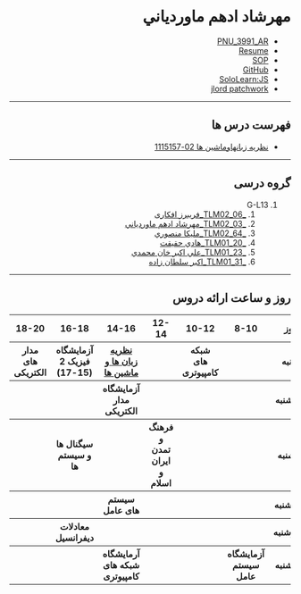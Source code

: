 <div dir="rtl">
  
# مهرشاد ادهم ماوردياني 
- [PNU_3991_AR](https://github.com/Mehrshad2/PNU_3991_AR)
- [Resume](https://mehrshad2.github.io/resume/) 
- [SOP](https://mehrshad2.github.io/SOP/)
- [GitHub](https://github.com/Mehrshad2)
- [SoloLearn:JS](https://www.sololearn.com/Certificate/1024-20277483/pdf/)
- [jlord patchwork](https://github.com/Mehrshad2/PNU_3991_AR/blob/main/patchwork.png)
------------------
## فهرست درس ها  

- [نظريه زبانهاوماشين ها      02-1115157 ](https://github.com/Mehrshad2/PNU_3991_AR/tree/main/Theory-of-Languages-and-Machines)

------------------
## گروه درسی

1. G-L13
      1. [_TLM02_06_فریبرز افکاری](https://github.com/AliRazavi-edu/PNU_3991/tree/master/_BSc/Theory-of-Languages-and-Machines/_1115157_02/06_%D9%81%D8%B1%D9%8A%D8%A8%D8%B1%D8%B2%20%D8%A7%D9%81%D9%83%D8%A7%D8%B1%D9%8A)
      1. [_TLM02_03_مهرشاد ادهم ماوردياني](https://github.com/AliRazavi-edu/PNU_3991/tree/master/_BSc/Theory-of-Languages-and-Machines/_1115157_02/03_%D9%85%D9%87%D8%B1%D8%B4%D8%A7%D8%AF%20%D8%A7%D8%AF%D9%87%D9%85%20%D9%85%D8%A7%D9%88%D8%B1%D8%AF%D9%8A%D8%A7%D9%86%D9%8A)
      1. [_TLM02_64_مليكا منصوري](https://github.com/AliRazavi-edu/PNU_3991/tree/master/_BSc/Theory-of-Languages-and-Machines/_1115157_02/64_%D9%85%D9%84%D9%8A%D9%83%D8%A7%20%D9%85%D9%86%D8%B5%D9%88%D8%B1%D9%8A)
      1. [_TLM01_20_هادي حقيقت](https://github.com/AliRazavi-edu/PNU_3991/tree/master/_BSc/Theory-of-Languages-and-Machines/_1115157_01/20_%D9%87%D8%A7%D8%AF%D9%8A%20%D8%AD%D9%82%D9%8A%D9%82%D8%AA)
      1. [_TLM01_23_علي اكبر خان محمدي](https://github.com/AliRazavi-edu/PNU_3991/tree/master/_BSc/Theory-of-Languages-and-Machines/_1115157_01/23_%D8%B9%D9%84%D9%8A%20%D8%A7%D9%83%D8%A8%D8%B1%20%D8%AE%D8%A7%D9%86%20%D9%85%D8%AD%D9%85%D8%AF%D9%8A)
      1. [_TLM01_31_اكبر سلطان زاده](https://github.com/AliRazavi-edu/PNU_3991/tree/master/_BSc/Theory-of-Languages-and-Machines/_1115157_01/31_%D8%A7%D9%83%D8%A8%D8%B1%20%D8%B3%D9%84%D8%B7%D8%A7%D9%86%20%D8%B2%D8%A7%D8%AF%D9%87)
-------------------------

## روز و ساعت ارائه دروس
<div dir="ltr">
<table style="width:100%">
  <tr>
    <th >18-20</th>
    <th >16-18</th>
    <th >14-16</th>
    <th >12-14</th>
    <th>10-12</th>
    <th>8-10</th>
    <th>روز</th>
  </tr>
  <tr>
    <th >مدار های الکتریکی</th>
    <th >آزمایشگاه فیزیک 2 (15-17)</th>
    <th ><a href="https://github.com/AliRazavi-edu/PNU_3991/tree/master/_BSc/Theory-of-Languages-and-Machines">نظریه زبان ها و ماشین ها</a></th>
    <th ></th>
    <th>شبکه های کامپیوتری</th>
    <th></th>
    <th>شنبه</th>
  </tr>
   <tr>
    <th ></th>
    <th ></th>
    <th >آزمایشگاه مدار الکتریکی</th>
    <th></th>
    <th></th>
    <th ></th>
    <th>یک شنبه</th>
  </tr>
   <tr>
     <th ></th>
     <th >سیگنال ها و سیستم ها</th>
     <th ></th>
     <th>فرهنگ و تمدن ایران و اسلام</th>
     <th></th>
    <th ></th>   
    <th>دوشنبه</th>
  </tr>
   <tr>
    <th ></th>
    <th ></th>
    <th >سیستم های عامل</th>
    <th></th>
    <th></th>
    <th ></th>
    <th>سه شنبه</th>
  </tr>
   <tr>
    <th ></th>
    <th >معادلات دیفرانسیل</th>
    <th ></th>
    <th></th>
    <th></th>
     <th ></th>
    <th>چهارشنبه</th>
  </tr>
   <tr>
    <th ></th>
    <th ></th>
     <th >آرمایشگاه شبکه های کامپیوتری</th>
     <th ></th>
     <th></th>
     <th>آزمایشگاه سیستم عامل</th>
     <th>پنج شنبه</th>
  </tr>
</table>
